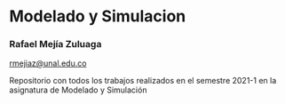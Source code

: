 # Modelado y Simulacion

### Rafael Mejía Zuluaga

[rmejiaz@unal.edu.co](mailto:rmejiaz@unal.edu.co)

Repositorio con todos los trabajos realizados en el semestre 2021-1 en la asignatura de Modelado y Simulación
